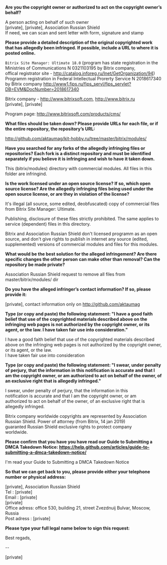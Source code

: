 **Are you the copyright owner or authorized to act on the copyright owner’s behalf?**   
   
A person acting on behalf of such owner    
[private], [private], Association Russian Shield    
If need, we can scan and sent letter with form, signature and stamp   
   
**Please provide a detailed description of the original copyrighted work that has allegedly been infringed. If possible, include a URL to where it is posted online.**   
   
`Bitrix Site Manager: Ultimate 18.0` (program has state registration in the    
Ministries of Communications N 0321103195 by Bitrix company,    
offical registrator site - http://catalog.inforeg.ru/Inet/GetOrganization/94)    
Programm registration in Federal Intellectual Prorerty Service N 2018617340    
by Bitrix company http://www1.fips.ru/fips_servl/fips_servlet?DB=EVM&DocNumber=2018617340    
   
Bitrix company - http://www.bitrixsoft.com, http://www.bitrix.ru    
[private], [private]  
   
Program page: http://www.bitrixsoft.com/products/cms/   
   
**What files should be taken down? Please provide URLs for each file, or if the entire repository, the repository’s URL:**   
   
http://github.com/aktaumag/kit-hobby.ru/tree/master/bitrix/modules/   
   
**Have you searched for any forks of the allegedly infringing files or repositories? Each fork is a distinct repository and must be identified separately if you believe it is infringing and wish to have it taken down.**   
   
This (bitrix/modules) directory with commercial modules. All files in this folder are infringind.   
   
**Is the work licensed under an open source license? If so, which open source license? Are the allegedly infringing files being used under the open source license, or are they in violation of the license?**   
   
It's illegal (all source, some edited, deobfuscated) copy of commercial files from Bitrix Site Manager: Ultimate.   
   
Publishing, disclosure of these files strictly prohibited. The same applies to service (dependent) files in this directory.   
   
Bitrix and Association Russian Shield don't licensed programm as an open source, and don't give rights to publish in internet any source (edited, supplemented) versions of commercial modules and files for this modules.   
   
**What would be the best solution for the alleged infringement? Are there specific changes the other person can make other than removal? Can the repository be made private?**   
   
Association Russian Shield request to remove all files from master/bitrix/modules/ dir   
   
**Do you have the alleged infringer’s contact information? If so, please provide it:**   
   
[private], contact information only on http://github.com/aktaumag   
   
**Type (or copy and paste) the following statement: "I have a good faith belief that use of the copyrighted materials described above on the infringing web pages is not authorized by the copyright owner, or its agent, or the law. I have taken fair use into consideration."**   
   
I have a good faith belief that use of the copyrighted materials described above on the infringing web pages is not authorized by the copyright owner, or its agent, or the law.    
I have taken fair use into consideration   
   
**Type (or copy and paste) the following statement: "I swear, under penalty of perjury, that the information in this notification is accurate and that I am the copyright owner, or am authorized to act on behalf of the owner, of an exclusive right that is allegedly infringed."**   
   
I swear, under penalty of perjury, that the information in this    
notification is accurate and that I am the copyright owner, or am    
authorized to act on behalf of the owner, of an exclusive right that is allegedly infringed.   
   
Bitrix company worldwide copyrights are represented by Association    
Russian Shield. Power of attorney (from Bitrix, 14 jan 2019)    
guaranted Russian Shield exclusive rights to protect company    
worldwide.   
   
**Please confirm that you have you have read our Guide to Submitting a DMCA Takedown Notice: https://help.github.com/articles/guide-to-submitting-a-dmca-takedown-notice/**   
   
I'm read your Guide to Submitting a DMCA Takedown Notice   
   
**So that we can get back to you, please provide either your telephone number or physical address:**   
   
[private], Association Russian Shield    
Tel : [private]  
Email : [private]  
[private]   
Office adress: office 530, building 21, street Zvezdnuij Bulvar, Moscow, Russia    
Post adress : [private]  
   
**Please type your full legal name below to sign this request:**   
   
Best regads,    

--   

[private]  
